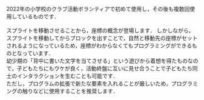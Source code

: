 2022年の小学校のクラブ活動ボランティアで初めて使用し，その後も複数回使用しているものです．<br>
<br>
スプライトを移動させることから，座標の概念が登場します．
しかしながら，スプライトを移動してからブロックを出すことで，自然と移動先の座標がセットされるようになっているため，座標がわからなくてもプログラミングができるものとなっています．<br>
幼少期の「背中に書いた文字を当てさせる」という遊びから着想を得たものなので，子どもたちにもウケが良く，活動終盤に互いに見せ合うことで子どもたち同士のインタラクションを生むことも可能です．<br>
ただし，プログラムの拡張で新たな要素を入れることが厳しいため，プログラミングの触りなどに使用することを推奨します．